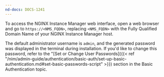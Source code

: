 ```yaml
---
nd-docs: DOCS-1241
---
```


To access the NGINX Instance Manager web interface, open a web browser and go to `https://<NMS_FQDN>`, replacing `<NMS_FQDN>` with the Fully Qualified Domain Name of your NGINX Instance Manager host.

The default administrator username is `admin`, and the generated password was displayed in the terminal during installation. If you'd like to change this password, refer to the "[Set or Change User Passwords]({{< ref "/nim/admin-guide/authentication/basic-auth/set-up-basic-authentication.md#set-basic-passwords-script" >}}) section in the Basic Authentication topic.
